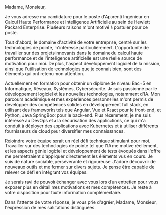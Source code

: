 Madame, Monsieur,

Je vous adresse ma candidature pour le poste d'Apprenti Ingénieur en Calcul Haute Performance et Intelligence Artificielle au sein de Hewlett Packard Enterprise. Plusieurs raisons m'ont motivé à postuler pour ce poste.

Tout d'abord, le domaine d'activité de votre entreprise, centré sur les technologies de pointe, m'intéresse particulièrement. L'opportunité de travailler sur des projets innovants dans le domaine du calcul haute performance et de l'intelligence artificielle est une réelle source de motivation pour moi. De plus, l'aspect développement logiciel de la mission, ainsi que l'utilisation de technologies que je connais bien, sont des éléments qui ont retenu mon attention.

Actuellement en formation pour obtenir un diplôme de niveau Bac+5 en Informatique, Réseaux, Systèmes, Cybersécurité. Je suis passionné par le développement logiciel et les nouvelles technologies, notamment d'IA. Mon parcours académique et mes expériences personnelles m'ont permis de développer des compétences solides en développement full stack, en utilisant des frameworks tels que Angular, Vue et React pour le front-end, et Python, Java SpringBoot pour le back-end. Plus récemment, je me suis intéressé au DevOps et à la sécurisation des applications, ce qui m'a conduit à déployer des applications avec Kubernetes et à utiliser différents fournisseurs de cloud pour diversifier mes connaissances.

Rejoindre votre équipe serait un réel défi technique stimulant pour moi. Travailler sur des technologies de pointe tel que l'IA me motive réellement, et les aspects génie logiciel et développement de tests évoqués dans l'offre me permettraient d'appliquer directement les éléments vus en cours. Je suis de nature sociable, persévérante et rigoureuse. J'adore découvrir de nouveaux outils et me former sur divers sujets. Je pense être capable de relever ce défi en intégrant vos équipes.

Je serais ravi de pouvoir échanger avec vous lors d'un entretien pour vous exposer plus en détail mes motivations et mes compétences. Je reste à votre disposition pour toute information complémentaire.

Dans l'attente de votre réponse, je vous prie d'agréer, Madame, Monsieur, l'expression de mes salutations distinguées.